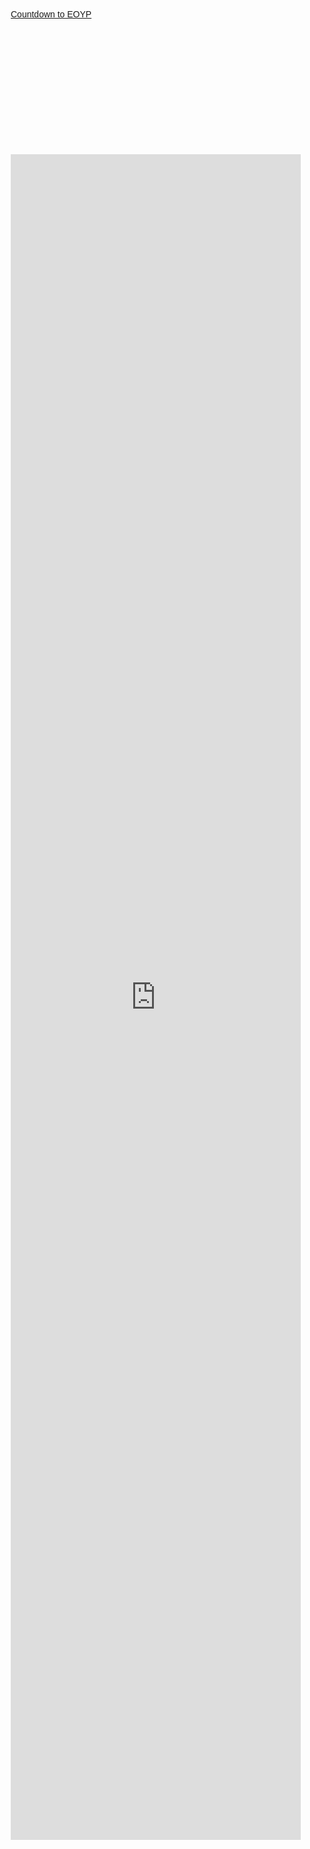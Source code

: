 <!DOCTYPE html>
<html lang="en">
<head>
    <meta charset="UTF-8">
    <meta name="viewport" content="width=device-width, initial-scale=1.0">
    <title>Centered Page</title>
    <style>
        body {
            display: flex;
            justify-content: center;
            align-items: center;
            min-height: 100vh;
            margin: 0;
            font-family: Arial, sans-serif;
        }
        .container {
            width: 100%;
            max-width: 800px;
            padding: 20px;
        }
        .countdown {
            width: 100%;
            padding-bottom: 25%;
            position: relative;
        }
        .countdown iframe {
            position: absolute;
            top: 0;
            left: 0;
            width: 100%;
            height: 100%;
        }
        .form {
            width: 100%;
            height: 2697px;
            border: none;
        }
        @media (max-width: 800px) {
            .container {
                width: 90%;
            }
        }
    </style>
</head>
<body>
    <div class="container">
        <div class="countdown">
            <script>(function(d, s, id) { var js, pjs = d.getElementsByTagName(s)[0]; if (d.getElementById(id)) return; js = d.createElement(s); js.id = id; js.src = "//www.tickcounter.com/static/js/loader.js"; pjs.parentNode.insertBefore(js, pjs); }(document, "script", "tickcounter-sdk"));</script>
            <a data-type="countdown" data-id="5969422" class="tickcounter" style="display:block; left:0; width:100%; height:0; position:relative; padding-bottom:25%; margin:0 auto;" title="Countdown to EOYP" href="//www.tickcounter.com/">Countdown to EOYP</a>
        </div>
        <iframe class="form" src="https://docs.google.com/forms/d/e/1FAIpQLSfJxhOkybz_ZA0ygd0wLzISUxHU4dK-Elwvk0ZpTj3iyyHq9w/viewform?embedded=true" frameborder="0" marginheight="0" marginwidth="0">Loading…</iframe>
    </div>
</body>
</html>
